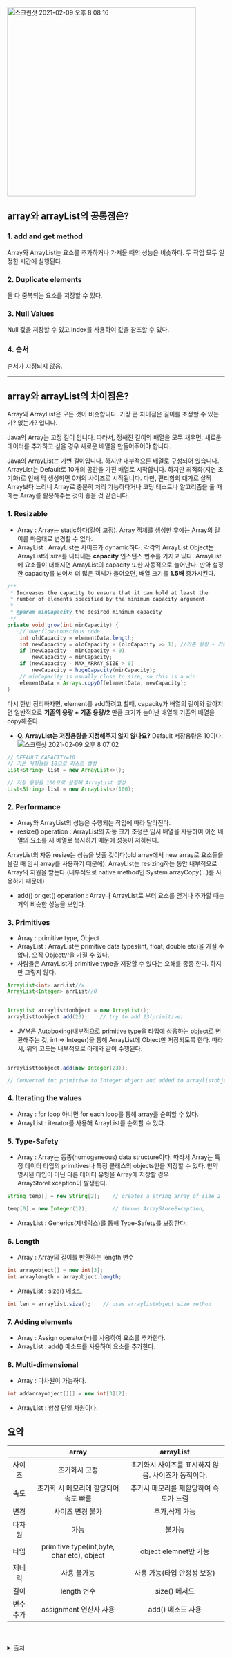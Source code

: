 <img width="437" alt="스크린샷 2021-02-09 오후 8 08 16" src="https://user-images.githubusercontent.com/29567741/107355241-8d59fb80-6b12-11eb-9601-a301e72adfb7.png">

## array와 arrayList의 공통점은?

### 1. add and get method
Array와 ArrayList는 요소를 추가하거나 가져올 때의 성능은 비슷하다. 두 작업 모두 일정한 시간에 실행된다.

### 2. Duplicate elements
둘 다 중복되는 요소를 저장할 수 있다.

### 3. Null Values
Null 값을 저장할 수 있고 index를 사용하여 값을 참조할 수 있다.

### 4. 순서
순서가 지정되지 않음.

---

## array와 arrayList의 차이점은?
 Array와 ArrayList은 모든 것이 비슷합니다. 가장 큰 차이점은 길이를 조정할 수 있는가? 없는가? 입니다.

Java의 Array는 고정 길이 입니다. 따라서, 정해진 길이의 배열을 모두 채우면, 새로운 데이터를 추가하고 싶을 경우 새로운 배열을 만들어주어야 합니다.

Java의 ArrayList는 가변 길이입니다. 하지만 내부적으론 배열로 구성되어 있습니다. ArrayList는 Default로 10개의 공간을 가진 배열로 시작합니다. 하지만 최적화(지연 초기화)로 인해 막 생성하면 0개의 사이즈로 시작됩니다. 다만, 편리함의 대가로 살짝 Array보다 느리니 Array로 충분히 처리 가능하다거나 코딩 테스트나 알고리즘을 풀 때에는 Array를 활용해주는 것이 좋을 것 같습니다.


### 1. Resizable 

  - Array : Array는 static하다(길이 고정). Array 객체를 생성한 후에는 Array의 길이를 마음대로 변경할 수 없다.
  - ArrayList : ArrayList는 사이즈가 dynamic하다. 각각의 ArrayList Object는 ArrayList의 size를 나타내는 **capacity** 인스턴스 변수를 가지고 있다. ArrayList에 요소들이 더해지면 ArrayList의 capacity 또한 자동적으로 늘어난다. 만약 설정한 capacity를 넘어서 더 많은 객체가 들어오면, 배열 크기를 **1.5배** 증가시킨다.
```java
/**
 * Increases the capacity to ensure that it can hold at least the
 * number of elements specified by the minimum capacity argument.
 *
 * @param minCapacity the desired minimum capacity
 */
private void grow(int minCapacity) {
    // overflow-conscious code
    int oldCapacity = elementData.length;
    int newCapacity = oldCapacity + (oldCapacity >> 1); //기존 용량 + 기존 용량 /2 (우측 shift 연산)
    if (newCapacity - minCapacity < 0)
        newCapacity = minCapacity;
    if (newCapacity - MAX_ARRAY_SIZE > 0)
        newCapacity = hugeCapacity(minCapacity);
    // minCapacity is usually close to size, so this is a win:
    elementData = Arrays.copyOf(elementData, newCapacity);
}
```
다시 한번 정리하자면, element를 add하려고 할때, capacity가 배열의 길이와 같아지면 일반적으로 **기존의 용량 + 기존 용량/2** 만큼 크기가 늘어난 배열에 기존의 배열을 copy해준다.


- **Q. ArrayList는 저장용량을 지정해주지 않지 않나요?** Default 저장용량은 10이다.
![스크린샷 2021-02-09 오후 8 07 02](https://user-images.githubusercontent.com/29567741/107355116-613e7a80-6b12-11eb-947b-8016b3e079a0.png)

```java
// DEFAULT_CAPACITY=10
// 기본 저장용량 10으로 리스트 생성
List<String> list = new ArrayList<>(); 

// 저장 용량을 100으로 설정해 ArrayList 생성 
List<String> list = new ArrayList<>(100);
```




### 2. Performance 

  - Array와 ArrayList의 성능은 수행되는 작업에 따라 달라진다.
  - resize() operation : ArrayList의 자동 크기 조정은 임시 배열을 사용하여 이전 배열의 요소를 새 배열로 복사하기 때문에 성능이 저하된다.
  
 
  ArrayList의 자동 resize는 성능을 낮출 것이다(old array에서 new array로 요소들을 옮길 때 임시 array를 사용하기 때문에). ArrayList는 resizing하는 동안 내부적으로 Array의 지원을 받는다.(내부적으로 native method인 System.arrayCopy(...)를 사용하기 때문에)
  
  
  - add() or get() operation : Array나 ArrayList로 부터 요소를 얻거나 추가할 때는 거의 비슷한 성능을 보인다.




### 3. Primitives

  - Array : primitive type, Object
  - ArrayList : ArrayList는 primitive data types(int, float, double etc)을 가질 수 없다. 오직 Object만을 가질 수 있다.
 - 사람들은 ArrayList가 primitive type을 저장할 수 있다는 오해를 종종 한다. 하지만 그렇지 않다.
 
```java
ArrayList<int> arrList//x
ArrayList<Integer> arrList//O

```
  

```java
  
ArrayList arraylisttoobject = new ArrayList();
arraylisttoobject.add(23);    // try to add 23(primitive)

```


  - JVM은 Autoboxing(내부적으로 primitive type을 타입에 상응하는 object로 변환해주는 것, int => Integer)을 통해 ArrayList에 Object만 저장되도록 한다. 따라서, 위의 코드는 내부적으로 아래와 같이 수행된다.


```java
  
arraylisttoobject.add(new Integer(23)); 

// Converted int primitive to Integer object and added to arraylistobject

```



### 4. Iterating the values 

  - Array : for loop 아니면 for each loop를 통해 array를 순회할 수 있다.
  - ArrayList : iterator를 사용해 ArrayList를 순회할 수 있다. 

### 5. Type-Safety

 - Array : Array는 동종(homogeneous) data structure이다. 따라서 Array는 특정 데이터 타입의 primitives나 특정 클래스의 objects만을 저장할 수 있다. 만약 명시된 타입이 아닌 다른 데이터 유형을 Array에 저장할 경우 ArrayStoreException이 발생한다.

```java
String temp[] = new String[2];    // creates a string array of size 2

temp[0] = new Integer(12);        // throws ArrayStoreException, 

```
 - ArrayList : Generics(제네릭스)를 통해 Type-Safety를 보장한다.




### 6. Length 

  - Array : Array의 길이를 반환하는 length 변수
```java
int arrayobject[] = new int[3];
int arraylength = arrayobject.length;
```
  - ArrayList : size() 메소드
```java
int len = arraylist.size();    // uses arraylistobject size method
```


### 7. Adding elements

  - Array : Assign operator(=)를 사용하여 요소를 추가한다.
  - ArrayList : add() 메소드를 사용하여 요소를 추가한다.


### 8. Multi-dimensional

  - Array : 다차원이 가능하다.
```java
int addarrayobject[][] = new int[3][2];
```
  - ArrayList : 항상 단일 차원이다.








## 요약
|<center></center>|<center>array</center> |  <center>arrayList</center> |
|:--------|:--------:|:--------:|
|<center>사이즈</center>|<center>초기화시 고정</center> | <center>초기화시 사이즈를 표시하지 않음. 사이즈가 동적이다.</center> |
|<center>속도</center>|<center>초기화 시 메모리에 할당되어 속도 빠름</center> | <center>추가시 메모리를 재할당하여 속도가 느림</center> |
|<center>변경</center>|<center>사이즈 변경 불가 </center>| <center>추가,삭제 가능</center> |
|<center>다차원</center> |<center>가능 </center>| <center>불가능</center> |
|<center>타입</center> |<center>primitive type(int,byte, char etc), object </center>| <center>object elemnet만 가능</center> 
|<center>제네릭</center> |<center>사용 불가능 </center>| <center>사용 가능(타입 안정성 보장)</center> 
|<center>길이</center> |<center>length 변수</center>| <center>size() 메서드</center> 
|<center>변수 추가</center> |<center>assignment 연산자 사용 </center>| <center>add() 메소드 사용</center> 



<br>
<br>
<details>
<summary>출처</summary>
1. https://www.quora.com/What-is-the-difference-between-an-array-and-an-array-list#:~:targetText=First%20and%20Major%20difference%20between%20Array%20and%20ArrayList%20in%20Java,primitives%20and%20Objects%20in%20Java.<br>
2. https://javahungry.blogspot.com/2015/03/difference-between-array-and-arraylist-in-java-example.html<br>
3. https://velog.io/@adam2/Array%EC%99%80-List%EA%B7%B8%EB%A6%AC%EA%B3%A0-Java-List#java-list-collection
4. https://zorba91.tistory.com/287<br>
5. https://zorba91.tistory.com/287

</details>

